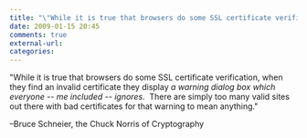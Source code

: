 ```yaml
---
title: "\"While it is true that browsers do some SSL certificate verification, when the...\""
date: 2009-01-15 20:45
comments: true
external-url:
categories:
---
```

"While it is true that browsers do some SSL certificate verification, when they find an invalid certificate they display _a warning dialog box which everyone -- me included -- ignores_.  There are simply too many valid sites out there with bad certificates for that warning to mean anything."

–Bruce Schneier, the Chuck Norris of Cryptography
